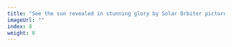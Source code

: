 ```yaml
---
title: "See the sun revealed in stunning glory by Solar Orbiter pictures"
imageUrl: ""
index: 8
weight: 8
---
```

